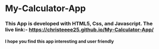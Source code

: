 # My-Calculator-App 
### This App is developed with HTML5, Css, and Javascript. The live link:- https://christeeee25.github.io/My-Calculator-App/
#### I hope you find this app interesting and user friendly
